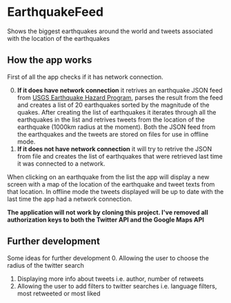 EarthquakeFeed
==============

Shows the biggest earthquakes around the world and tweets associated with the location of the earthquakes

How the app works
-----------------
First of all the app checks if it has network connection. 

0. **If it does have network connection** it retrives an earthquake JSON feed from [USGS Earthquake Hazard Program](http://earthquake.usgs.gov/earthquakes/feed/v1.0/summary/2.5_week.geojson), parses the result from the feed and creates a list of 20 earthquakes sorted by the magnitude of the quakes. After creating the list of earthquakes it iterates through all the earthquakes in the list and retrives tweets from the location of the earthquake (1000km radius at the moment). Both the JSON feed from the earthquakes and the tweets are stored on files for use in offline mode.
1. **If it does not have network connection** it will try to retrive the JSON from file and creates the list of earthquakes that were retrieved last time it was connected to a network.

When clicking on an earthquake from the list the app will display a new screen with a map of the location of the earthquake and tweet texts from that location. In offline mode the tweets displayed will be up to date with the last time the app had a network connection.

**The application will not work by cloning this project. I've removed all authorization keys to both the Twitter API and the Google Maps API**

Further development
-------------------
Some ideas for further development
0. Allowing the user to choose the radius of the twitter search
1. Displaying more info about tweets i.e. author, number of retweets
2. Allowing the user to add filters to twitter searches i.e. language filters, most retweeted or most liked



